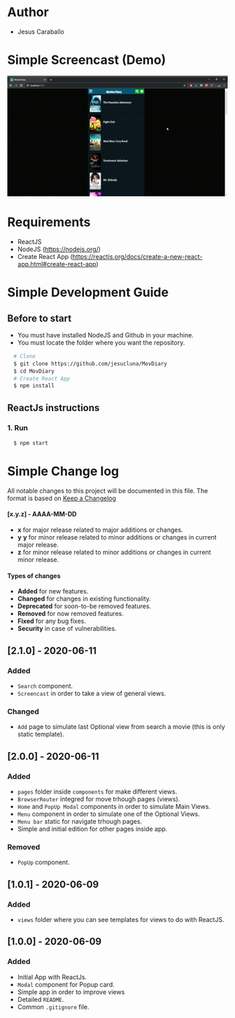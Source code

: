 # Author
- Jesus Caraballo

# Simple Screencast (Demo)
![Simple Demo](./screencast/Screencast.gif)

# Requirements
- ReactJS
- NodeJS (https://nodejs.org/)
- Create React App (https://reactjs.org/docs/create-a-new-react-app.html#create-react-app)

# Simple Development Guide
## Before to start
- You must have installed NodeJS and Github in your machine.
- You must locate the folder where you want the repository.
```sh
  # Clone
  $ git clone https://github.com/jesucluna/MovDiary
  $ cd MovDiary
  # Create React App
  $ npm install
```

## ReactJs instructions
### 1. Run
```sh
  $ npm start
```   

# Simple Change log
All notable changes to this project will be documented in this file. The format is based on [Keep a Changelog](https://keepachangelog.com/)

#### [x.y.z] - AAAA-MM-DD
- **x** for major release related to major additions or changes.
- **y** **y** for minor release related to minor additions or changes in current major release.
-  **z** for minor release related to minor additions or changes in current minor release.

#### Types of changes
- **Added** for new features.
- **Changed** for changes in existing functionality.
- **Deprecated** for soon-to-be removed features.
- **Removed** for now removed features.
- **Fixed** for any bug fixes.
- **Security** in case of vulnerabilities.

## [2.1.0] - 2020-06-11
### Added
- `Search` component.
- `Screencast` in order to take a view of general views.

### Changed
- `Add` page to simulate last Optional view from search a movie (this is only static template).

## [2.0.0] - 2020-06-11
### Added
- `pages` folder inside `components` for make different views.
- `BrowserRouter` integred for move trhough pages (views).
- `Home` and `PopUp Modal` components in order to simulate Main Views.
- `Menu` component in order to simulate one of the Optional Views.
- `Menu bar` static for navigate trhough pages. 
- Simple and initial edition for other pages inside app.

### Removed
- `PopUp` component.

## [1.0.1] - 2020-06-09
### Added
- `views` folder where you can see templates for views to do with ReactJS.

## [1.0.0] - 2020-06-09
### Added

- Initial App  with ReactJs.
- `Modal` component for Popup card.
- Simple app in order to improve views
- Detailed `README`.
- Common `.gitignore` file.
